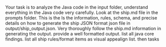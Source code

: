 Your task is to analyze the Java code in the input folder, understand everything in the Java code very carefully.
Look at the ship.md file in the prompts folder. This is the Is the information, rules, schema, and precise details on how to generate the ship JSON format json file in output/ship_output.json. 
Very thoroughly follow the ship.md information in generating the output.
provide a well formatted output. list all java core findings. list all ship rules/format items as visual appealign list. then tasks
